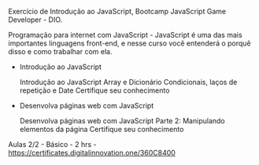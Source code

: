 
Exercício de Introdução ao JavaScript, Bootcamp JavaScript Game Developer - DIO.


Programação para internet com JavaScript - JavaScript é uma das mais importantes linguagens front-end, e nesse curso você entenderá o porquê disso e como trabalhar com ela.

- Introdução ao JavaScript

    Introdução ao JavaScript
    Array e Dicionário
    Condicionais, laços de repetição e Date
    Certifique seu conhecimento

- Desenvolva páginas web com JavaScript

    Desenvolva páginas web com JavaScript
    Parte 2: Manipulando elementos da página
    Certifique seu conhecimento

Aulas 2/2 - Básico - 2 hrs - https://certificates.digitalinnovation.one/360C8400
